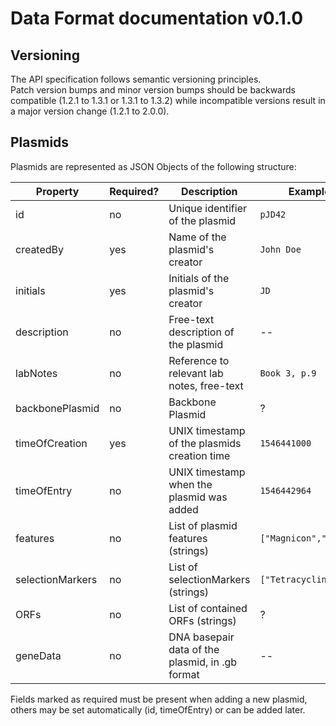 # Data Format documentation v0.1.0

## Versioning

The API specification follows semantic versioning principles.  
Patch version bumps and minor version bumps should be backwards compatible (1.2.1 to 1.3.1 or 1.3.1 to 1.3.2) while incompatible versions result in a major version change (1.2.1 to 2.0.0).

## Plasmids

Plasmids are represented as JSON Objects of the following structure:

| Property    | Required? | Description                                | Example value |
| ----------- | --------- | ------------------------------------------ | ------------- |
| id          | no        | Unique identifier of the plasmid           | `pJD42`       |
| createdBy   | yes       | Name of the plasmid's creator              | `John Doe`    |
| initials    | yes       | Initials of the plasmid's creator          | `JD`          |
| description | no        | Free-text description of the plasmid       | --            |
| labNotes    | no        | Reference to relevant lab notes, free-text | `Book 3, p.9` |
| backbonePlasmid | no    | Backbone Plasmid                           | ?             |
| timeOfCreation | yes    | UNIX timestamp of the plasmids creation time| `1546441000` |
| timeOfEntry | no        | UNIX timestamp when the plasmid was added  | `1546442964`  |
| features    | no        | List of plasmid features (strings)         | `["Magnicon","Terminator"]` |
| selectionMarkers | no   | List of selectionMarkers (strings)         | `["Tetracyclin"]` |
| ORFs        | no        | List of contained ORFs (strings)           | ?             |
| geneData    | no        | DNA basepair data of the plasmid, in .gb format | --       |

Fields marked as required must be present when adding a new plasmid, others may be set automatically (id, timeOfEntry) or can be added later.